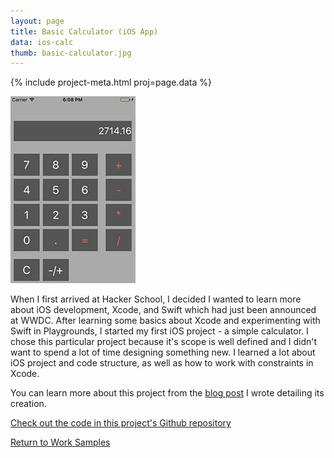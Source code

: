 ```yaml
---
layout: page
title: Basic Calculator (iOS App)
data: ios-calc
thumb: basic-calculator.jpg
---
```


{% include project-meta.html proj=page.data %}

![Calculator screenshot](/images/work/calc/basic-calculator.jpg)

When I first arrived at Hacker School, I decided I wanted to learn more about iOS development, Xcode, and Swift which had just been announced at WWDC. After learning some basics about Xcode and experimenting with Swift in Playgrounds, I started my first iOS project - a simple calculator. I chose this particular project because it's scope is well defined and I didn't want to spend a lot of time designing something new. I learned a lot about iOS project and code structure, as well as how to work with constraints in Xcode.


You can learn more about this project from the [blog post](/2014/09/17/basic-calculator-app.html) I wrote detailing its creation.

[Check out the code in this project's Github repository](https://github.com/ursooperduper/calculator)

[Return to Work Samples](/projects.html)
